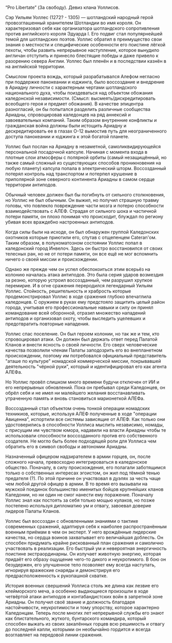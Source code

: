 “Pro Libertate” (За свободу). Девиз клана Уоллисов.

Сэр Уильям Уоллес (1272? - 1305) — шотландский народный герой провозглашенный хранителем Шотландии во имя короля. Он характеризовал себя как организатора шотландского сопротивления против английского короля Эдуарда I. Его подвиг стал популярнейшей темой для шотландских поэтов. Уоллис обратил в преимущество свои знания о местности и специфические особенности его поистине лёгкой пехоты, чтобы развить непрерывное наступление, которое вынудило англичан отступить и принесло блестящие победы и даже привело к разорению севера Англии. Уоллес был пленён и в последствии казнён в на английской территории.

Смыслом проекта вождь, который разрабатывался Алефом негласно при поддержке панокеании и юджинга, было воссоздание и внедрение в Ариадну личности с характерным чертами шотландского национального духа, чтобы поиздеваться над объектом обожания каледонской независимости. (Смысл: высмеять/дискредитировать всеобщего героя и предмет обожания). В качестве эпицентра разногласий, он бы попытался разделить различные сообщества Ариадны, спровоцировав каледонцев на ряд аннексий и завоевательных компаний. Таким образом внутренние конфликты и гражданская война должны были истощить Ариадну и дескредитировать ее в глазах О-12 вымостив путь для неограниченного доступа панокеании и юджинга к этой богатой планете.

Уоллис был послан на Ариадну в незаметной, самоликвидирующейся персональной посадочной капсуле. Начиная с момента входа в плотные слои атмосферы с полярной орбиты (самый незащищённый, но также самый сложный из существующих способов проникновения на любую планету) капсула попала в электрический шторм. Воссозданный потерял контроль над транспортом и потерпел крушение в приполярной зоне северного континента Ариадны в самом сердце территории антиподов.

Обычный человек должен был бы погибнуть от сильного столкновения, но Уоллис не был обычным. Он выжил, но получил страшную травму головы, что повлекло повреждение части мозга и потерю способности взаимодействовать с АЛЕФ. Страдая от сильного шока и частичной потери памяти, он плохо понимая что происходит, блуждал по региону убивая всех враждебно настроенных антиподов.

Когда силы были на исходе, он был обнаружен группой Каледонских охотников которые приютили его, спутав с отщепенцем Cateran'ом. Таким образом, в полукоматозном состоянии Уоллис попал в каледонский город Инвелоч. Здесь он быстро восстановился от своих телесных ран, но не от потери памяти, он все ещё не мог вспомнить ничего о своей миссии и происхождении.

Однако же прежде чем он успел обеспокоиться этим всерьёз на колонию началась атака антиподов. Это была серия ударов возмездия за резню, которую устроил воссозданный, чем разрушил хрупкое перемирие. И в огне сражения переродился легендарный Уильям Уоллис. Стойкость, решительность и храбрость которые продемонстрировал Уоллис в ходе сражения глубоко впечатлила каледонцев. С оружием в руках ему предстояло защитить целый район города, учитывая его профессиональные навыки и силу он принял командование всей оборонной, отразил множество нападений антиподов и организовал охоту, чтобы выследить уцелевших и предотвратить повторные нападения.

Уоллис спас поселение. Он был героем колонии, но так же и тем, кто спровоцировал атаки. Он должен был держать ответ перед Палатой Кланов и внести ясность о своей личности. Его сверх человеческие качества позволили членам Палаты заподозрить его во внепланетном происхождении, поэтому им потребовался официальный представитель "аташе по культуре" номадской коммерческой миссии, покрывавшей деятельность "чёрной руки", который и идентифицировал его как агента АЛЕФа.

Но Уоллис провёл слишком много времени будучи отключен от ИИ и его непрерывных обновлений. Пока он пребывал среди Каледонцев, он обрёл себя и не имел ни малейшего желания восстанавливать утраченную память и вновь становиться марионеткой АЛЕФа.

Воссозданный стал объектом очень тонкой операции номадских техникиов, которые, используя АЛЕФ полученные в ходе "операции Авиценна", испортили все системы зависящие от АЛЕФ. Как только они удостоверились в способности Уоллиса мыслить независимо, номады, с присущим им чувством юмора, надавили на власти Ариадны чтобы те использовали способности воссозданного против его собственного создателя. Не могло быть более подходящей роли для Уоллиса чем обратить его в символ свободы и автономии Ариадны.

Назначенный офицером надзирателем в армии горцев, он, после сложного начала, превосходно интегрироваться в каледонское общество. Поначалу, в силу происхождения, его полагали заботящимся только о собственных интересах эгоистом, он жил под тёмной тенью предателя (?). По этой причине он участвовал в дуэлях за честь чаще чем любой другой офицер в армии. В то время его вызывали на мужской поединок большинство именитых бойцов крупнейших кланов Каледонии, но ни один не смог нанести ему поражение. Поначалу Уоллис знал как постоять за себя только мощью кулаков, но позже постепено используя дипломатию ум и отвагу, завоевал доверие лидеров Палаты Кланов.

Уоллис был воссоздан с обновленными знаниями о тактике современных сражений, адаптируя себя к наиболее распространённым военным приёмам в чем он эксперт. У него врождённые лидерские качества, но сердца воинов захватывает его величайшая доблесть. Он способен придумать крайне рискованный план сражения и самолично участвовать в реализации. Его быстрый ум и невероятная энергичность поистине экстраординарны. Он излучает животную энергию, которая придаёт его образу ощущение чего-то дикого и неукротимого. В бою он безудержен, его улучшенное тело позволяет ему всегда наступать, игнорируя вражеские снаряды и демонстрируя его предрасположенность к рукопашной схватке.

История военных свершений Уоллиса столь же длина как лезвие его клейморского меча, а особенно выдающиеся произошли в ходе четвёртой атаки антиподов и контабандистских войн в запретной зоне Ариадны. Он получил своё звание и должность благодаря настойчивости, неукротимости  и тому упорству, которое характерно Каледонцам. Теперь после многих лет непрерывной службы его знают как блистательного, жуткого, бунтарского командира, который способен выжать из своих закалённых горцев всю решимость и отвагу до последней капли, которыми он необычайно гордится и всегда возглавляет на передовой линии сражения.